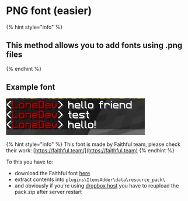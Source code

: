 # PNG font (easier)

{% hint style="info" %}
## This method allows you to add fonts using .png files
{% endhint %}

## Example font

![](<../../../.gitbook/assets/immagine (13).png>)

{% hint style="info" %}
This font is made by Faithful team, please check their work: [https://faithful.team/](https://faithful.team)
{% endhint %}

To this you have to:

* download the Faithful font [here](https://www.dropbox.com/s/06et55587zvcmr7/FaithfulFont.zip?dl=0)
* extract contents into `plugins\ItemsAdder\data\resource_pack\`
* and obviously if you're using [dropbox host](../../resourcepack-hosting/resourcepack-on-dropbox.md) you have to reupload the pack.zip after server restart
